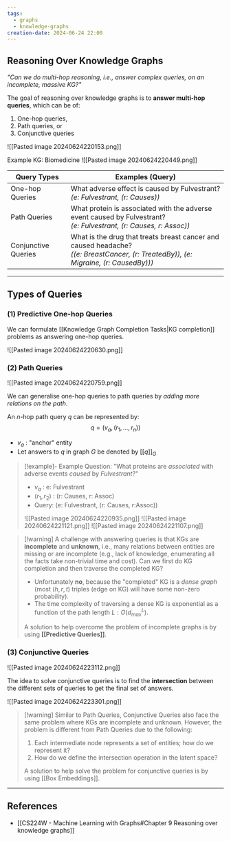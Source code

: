 ```yaml
---
tags:
  - graphs
  - knowledge-graphs
creation-date: 2024-06-24 22:00
---
```

## Reasoning Over Knowledge Graphs

*"Can we do multi-hop reasoning, i.e., answer complex queries, on an incomplete, massive KG?"*

The goal of reasoning over knowledge graphs is to **answer multi-hop queries**, which can be of:
1. One-hop queries,
2. Path queries, or
3. Conjunctive queries

![[Pasted image 20240624220153.png]]

Example KG: Biomedicine
![[Pasted image 20240624220449.png]]

| Query Types         | Examples (Query)                                                                                                                       |
| ------------------- | -------------------------------------------------------------------------------------------------------------------------------------- |
| One-hop Queries     | What adverse effect is caused by Fulvestrant?<br>*(e: Fulvestrant, (r: Causes))*                                                       |
| Path Queries        | What protein is associated with the adverse event caused by Fulvestrant?<br>*(e: Fulvestrant, (r: Causes, r: Assoc))*                  |
| Conjunctive Queries | What is the drug that treats breast cancer and caused headache?<br>*((e: BreastCancer, (r: TreatedBy)), (e: Migraine, (r: CausedBy)))* |

---
## Types of Queries

### (1) Predictive One-hop Queries

We can formulate [[Knowledge Graph Completion Tasks|KG completion]] problems as answering one-hop queries.

![[Pasted image 20240624220630.png]]

### (2) Path Queries

![[Pasted image 20240624220759.png]]

We can generalise one-hop queries to path queries by *adding more relations on the path*.

An $n$-hop path query $q$ can be represented by:
$$
q = (v_a, (r_1, ..., r_n))
$$
- $v_a$ : "anchor" entity
- Let answers to $q$ in graph $G$ be denoted by $[[q]]_G$

>[!example]- Example
>Question: "What proteins are *associated* with adverse events *caused* by *Fulvestrant*?"
>- $v_a$ : e: Fulvestrant
>- $(r_1, r_2)$ : (r: Causes, r: Assoc)
>- Query: (e: Fulvestrant, (r: Causes, r:Assoc))
>
>![[Pasted image 20240624220935.png]]
>![[Pasted image 20240624221121.png]]
>![[Pasted image 20240624221107.png]]

>[!warning] A challenge with answering queries is that KGs are **incomplete** and **unknown**, i.e., many relations between entities are missing or are incomplete (e.g., lack of knowledge, enumerating all the facts take non-trivial time and cost).
>Can we first do KG completion and then traverse the completed KG?
>- Unfortunately **no**, because the "completed" KG is a *dense graph* (most $(h,r,t)$ triples (edge on KG) will have some non-zero probability).
>- The time complexity of traversing a dense KG is exponential as a function of the path length $L: O(d_{max}^L)$.
>
>A solution to help overcome the problem of incomplete graphs is by using **[[Predictive Queries]]**.

### (3) Conjunctive Queries

![[Pasted image 20240624223112.png]]

The idea to solve conjunctive queries is to find the **intersection** between the different sets of queries to get the final set of answers.

![[Pasted image 20240624223301.png]]

>[!warning] Similar to Path Queries, Conjunctive Queries also face the same problem where KGs are incomplete and unknown. 
>However, the problem is different from Path Queries due to the following:
>1. Each intermediate node represents a set of entities; how do we represent it?
>2. How do we define the intersection operation in the latent space?
>
>A solution to help solve the problem for conjunctive queries is by using [[Box Embeddings]].



---
## References

- [[CS224W - Machine Learning with Graphs#Chapter 9 Reasoning over knowledge graphs]]